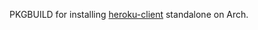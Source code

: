 PKGBUILD for installing [heroku-client][] standalone on Arch.

[heroku-client]: https://github.com/heroku/heroku
